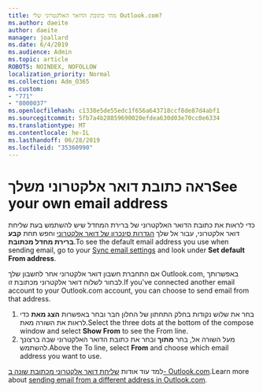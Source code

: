 ```yaml
---
title: מהי כתובת הדואר האלקטרוני שלי Outlook.com?
ms.author: daeite
author: daeite
manager: joallard
ms.date: 6/4/2019
ms.audience: Admin
ms.topic: article
ROBOTS: NOINDEX, NOFOLLOW
localization_priority: Normal
ms.collection: Adm_O365
ms.custom:
- "771"
- "8000037"
ms.openlocfilehash: c1338e5de55edc1f656a643718ccf8de87d4abf1
ms.sourcegitcommit: 5fb7a4b28859690020efdea630d03e70cc0e6334
ms.translationtype: MT
ms.contentlocale: he-IL
ms.lasthandoff: 06/28/2019
ms.locfileid: "35360990"
---
```

# <a name="see-your-own-email-address"></a><span data-ttu-id="0b7bc-102">ראה כתובת דואר אלקטרוני משלך</span><span class="sxs-lookup"><span data-stu-id="0b7bc-102">See your own email address</span></span>

<span data-ttu-id="0b7bc-103">כדי לראות את כתובת הדואר האלקטרוני של ברירת המחדל שיש להשתמש בעת שליחת דואר אלקטרוני, עבור אל שלך [הגדרות סינכרון של דואר אלקטרוני](https://outlook.live.com/mail/options/mail/accounts) וחפש תחת **קבע ברירת מחדל מכתובת**.</span><span class="sxs-lookup"><span data-stu-id="0b7bc-103">To see the default email address you use when sending email, go to your [Sync email settings](https://outlook.live.com/mail/options/mail/accounts) and look under **Set default From address**.</span></span>

<span data-ttu-id="0b7bc-104">אם התחברת חשבון דואר אלקטרוני אחר לחשבון שלך Outlook.com, באפשרותך לבחור לשלוח דואר אלקטרוני מכתובת זו.</span><span class="sxs-lookup"><span data-stu-id="0b7bc-104">If you've connected another email account to your Outlook.com account, you can choose to send email from that address.</span></span>

1. <span data-ttu-id="0b7bc-105">בחר את שלוש נקודות בחלק התחתון של החלון חבר ובחר באפשרות **הצג מאת** כדי לראות את השורה מאת.</span><span class="sxs-lookup"><span data-stu-id="0b7bc-105">Select the three dots at the bottom of the compose window and select **Show From** to see the From line.</span></span>
2. <span data-ttu-id="0b7bc-106">מעל השורה אל, בחר **מתוך** ובחר את כתובת הדואר האלקטרוני שבה ברצונך להשתמש.</span><span class="sxs-lookup"><span data-stu-id="0b7bc-106">Above the To line, select **From** and choose which email address you want to use.</span></span>

<span data-ttu-id="0b7bc-107">למד עוד אודות [שליחת דואר אלקטרוני מכתובת שונה ב- Outlook.com](https://support.office.com/article/ccba89cb-141c-4a36-8c56-6d16a8556d2e).</span><span class="sxs-lookup"><span data-stu-id="0b7bc-107">Learn more about [sending email from a different address in Outlook.com](https://support.office.com/article/ccba89cb-141c-4a36-8c56-6d16a8556d2e).</span></span>